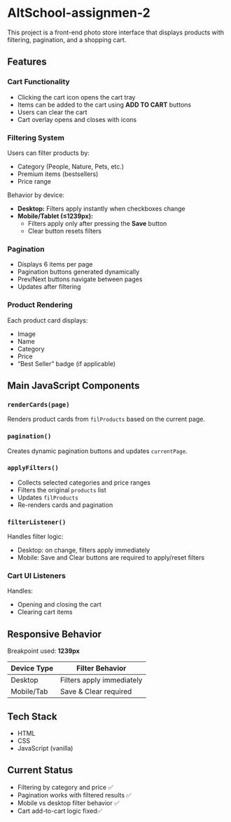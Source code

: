 # AltSchool-assignmen-2

This project is a front-end photo store interface that displays products with filtering, pagination, and a shopping cart.

## Features

### Cart Functionality

- Clicking the cart icon opens the cart tray
- Items can be added to the cart using **ADD TO CART** buttons
- Users can clear the cart
- Cart overlay opens and closes with icons

### Filtering System

Users can filter products by:

- Category (People, Nature, Pets, etc.)
- Premium items (bestsellers)
- Price range

Behavior by device:

- **Desktop:** Filters apply instantly when checkboxes change
- **Mobile/Tablet (≤1239px):**
  - Filters apply only after pressing the **Save** button
  - Clear button resets filters

### Pagination

- Displays 6 items per page
- Pagination buttons generated dynamically
- Prev/Next buttons navigate between pages
- Updates after filtering

### Product Rendering

Each product card displays:

- Image
- Name
- Category
- Price
- “Best Seller” badge (if applicable)

## Main JavaScript Components

### `renderCards(page)`

Renders product cards from `filProducts` based on the current page.

### `pagination()`

Creates dynamic pagination buttons and updates `currentPage`.

### `applyFilters()`

- Collects selected categories and price ranges
- Filters the original `products` list
- Updates `filProducts`
- Re-renders cards and pagination

### `filterListener()`

Handles filter logic:

- Desktop: on change, filters apply immediately
- Mobile: Save and Clear buttons are required to apply/reset filters

### Cart UI Listeners

Handles:

- Opening and closing the cart
- Clearing cart items

## Responsive Behavior

Breakpoint used: **1239px**

| Device Type | Filter Behavior           |
| ----------- | ------------------------- |
| Desktop     | Filters apply immediately |
| Mobile/Tab  | Save & Clear required     |

## Tech Stack

- HTML
- CSS
- JavaScript (vanilla)

## Current Status

- Filtering by category and price ✅
- Pagination works with filtered results ✅
- Mobile vs desktop filter behavior ✅
- Cart add-to-cart logic fixed✅
